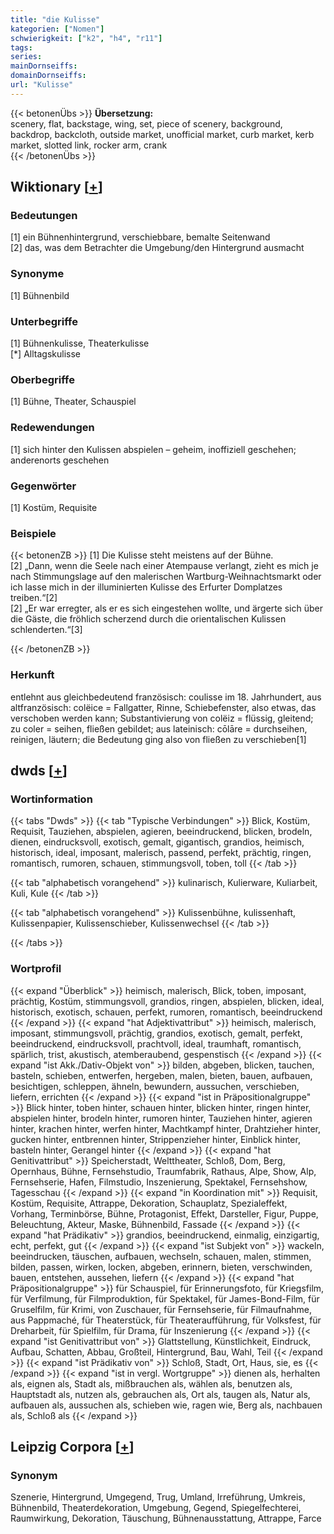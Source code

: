 ```yaml
---
title: "die Kulisse"
kategorien: ["Nomen"]
schwierigkeit: ["k2", "h4", "r11"]
tags:
series:
mainDornseiffs:
domainDornseiffs:
url: "Kulisse"
---
```


{{< betonenÜbs >}}
**Übersetzung:**  
scenery, flat, backstage, wing, set, piece of scenery, background, backdrop, backcloth, outside market, unofficial market, curb market, kerb market, slotted link, rocker arm, crank  
{{< /betonenÜbs >}}

## Wiktionary [[+](https://de.wiktionary.org/wiki/Kulisse)]

### Bedeutungen
[1] ein Bühnenhintergrund, verschiebbare, bemalte Seitenwand  
[2] das, was dem Betrachter die Umgebung/den Hintergrund ausmacht  

### Synonyme
[1] Bühnenbild  

### Unterbegriffe
[1] Bühnenkulisse, Theaterkulisse  
[*] Alltagskulisse  

### Oberbegriffe
[1] Bühne, Theater, Schauspiel  

### Redewendungen
[1] sich hinter den Kulissen abspielen – geheim, inoffiziell geschehen; anderenorts geschehen  

### Gegenwörter
[1] Kostüm, Requisite  

### Beispiele
{{< betonenZB >}}
[1] Die Kulisse steht meistens auf der Bühne.  
[2] „Dann, wenn die Seele nach einer Atempause verlangt, zieht es mich je nach Stimmungslage auf den malerischen Wartburg-Weihnachtsmarkt oder ich lasse mich in der illuminierten Kulisse des Erfurter Domplatzes treiben.“[2]  
[2] „Er war erregter, als er es sich eingestehen wollte, und ärgerte sich über die Gäste, die fröhlich scherzend durch die orientalischen Kulissen schlenderten.“[3]  

{{< /betonenZB >}}
### Herkunft
entlehnt aus gleichbedeutend französisch: coulisse im 18. Jahrhundert, aus altfranzösisch: colëice = Fallgatter, Rinne, Schiebefenster, also etwas, das verschoben werden kann; Substantivierung von  colëiz = flüssig, gleitend; zu coler = seihen, fließen gebildet; aus lateinisch: cōlāre = durchseihen, reinigen, läutern; die Bedeutung ging also von fließen zu verschieben[1]  



## dwds [[+](https://www.dwds.de/wb/Kulisse)]

### Wortinformation
{{< tabs "Dwds" >}}
{{< tab "Typische Verbindungen" >}}
Blick, Kostüm, Requisit, Tauziehen, abspielen, agieren, beeindruckend, blicken, brodeln, dienen, eindrucksvoll, exotisch, gemalt, gigantisch, grandios, heimisch, historisch, ideal, imposant, malerisch, passend, perfekt, prächtig, ringen, romantisch, rumoren, schauen, stimmungsvoll, toben, toll
{{< /tab >}}

{{< tab "alphabetisch vorangehend" >}}
kulinarisch, Kulierware, Kuliarbeit, Kuli, Kule
{{< /tab >}}

{{< tab "alphabetisch vorangehend" >}}
Kulissenbühne, kulissenhaft, Kulissenpapier, Kulissenschieber, Kulissenwechsel
{{< /tab >}}

{{< /tabs >}}

### Wortprofil
{{< expand "Überblick" >}} heimisch, malerisch, Blick, toben, imposant, prächtig, Kostüm, stimmungsvoll, grandios, ringen, abspielen, blicken, ideal, historisch, exotisch, schauen, perfekt, rumoren, romantisch, beeindruckend {{< /expand >}}
{{< expand "hat Adjektivattribut" >}} heimisch, malerisch, imposant, stimmungsvoll, prächtig, grandios, exotisch, gemalt, perfekt, beeindruckend, eindrucksvoll, prachtvoll, ideal, traumhaft, romantisch, spärlich, trist, akustisch, atemberaubend, gespenstisch {{< /expand >}}
{{< expand "ist Akk./Dativ-Objekt von" >}} bilden, abgeben, blicken, tauchen, basteln, schieben, entwerfen, hergeben, malen, bieten, bauen, aufbauen, besichtigen, schleppen, ähneln, bewundern, aussuchen, verschieben, liefern, errichten {{< /expand >}}
{{< expand "ist in Präpositionalgruppe" >}} Blick hinter, toben hinter, schauen hinter, blicken hinter, ringen hinter, abspielen hinter, brodeln hinter, rumoren hinter, Tauziehen hinter, agieren hinter, krachen hinter, werfen hinter, Machtkampf hinter, Drahtzieher hinter, gucken hinter, entbrennen hinter, Strippenzieher hinter, Einblick hinter, basteln hinter, Gerangel hinter {{< /expand >}}
{{< expand "hat Genitivattribut" >}} Speicherstadt, Welttheater, Schloß, Dom, Berg, Opernhaus, Bühne, Fernsehstudio, Traumfabrik, Rathaus, Alpe, Show, Alp, Fernsehserie, Hafen, Filmstudio, Inszenierung, Spektakel, Fernsehshow, Tagesschau {{< /expand >}}
{{< expand "in Koordination mit" >}} Requisit, Kostüm, Requisite, Attrappe, Dekoration, Schauplatz, Spezialeffekt, Vorhang, Terminbörse, Bühne, Protagonist, Effekt, Darsteller, Figur, Puppe, Beleuchtung, Akteur, Maske, Bühnenbild, Fassade {{< /expand >}}
{{< expand "hat Prädikativ" >}} grandios, beeindruckend, einmalig, einzigartig, echt, perfekt, gut {{< /expand >}}
{{< expand "ist Subjekt von" >}} wackeln, beeindrucken, täuschen, aufbauen, wechseln, schauen, malen, stimmen, bilden, passen, wirken, locken, abgeben, erinnern, bieten, verschwinden, bauen, entstehen, aussehen, liefern {{< /expand >}}
{{< expand "hat Präpositionalgruppe" >}} für Schauspiel, für Erinnerungsfoto, für Kriegsfilm, für Verfilmung, für Filmproduktion, für Spektakel, für James-Bond-Film, für Gruselfilm, für Krimi, von Zuschauer, für Fernsehserie, für Filmaufnahme, aus Pappmaché, für Theaterstück, für Theateraufführung, für Volksfest, für Dreharbeit, für Spielfilm, für Drama, für Inszenierung {{< /expand >}}
{{< expand "ist Genitivattribut von" >}} Glattstellung, Künstlichkeit, Eindruck, Aufbau, Schatten, Abbau, Großteil, Hintergrund, Bau, Wahl, Teil {{< /expand >}}
{{< expand "ist Prädikativ von" >}} Schloß, Stadt, Ort, Haus, sie, es {{< /expand >}}
{{< expand "ist in vergl. Wortgruppe" >}} dienen als, herhalten als, eignen als, Stadt als, mißbrauchen als, wählen als, benutzen als, Hauptstadt als, nutzen als, gebrauchen als, Ort als, taugen als, Natur als, aufbauen als, aussuchen als, schieben wie, ragen wie, Berg als, nachbauen als, Schloß als {{< /expand >}}

## Leipzig Corpora [[+](https://corpora.uni-leipzig.de/en/res?word=Kulisse&corpusId=deu_newscrawl-public_2018)]


### Synonym
Szenerie, Hintergrund, Umgegend, Trug, Umland, Irreführung, Umkreis, Bühnenbild, Theaterdekoration, Umgebung, Gegend, Spiegelfechterei, Raumwirkung, Dekoration, Täuschung, Bühnenausstattung, Attrappe, Farce

